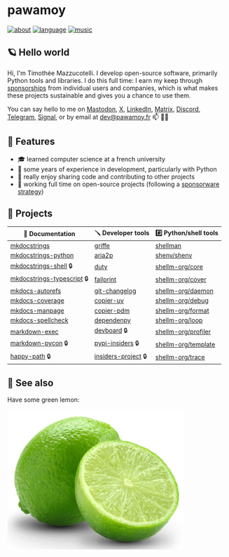 # pawamoy

[![about](https://img.shields.io/badge/docs-about-708FCC.svg?style=flat)](https://pawamoy.github.io/about)
[![language](https://img.shields.io/badge/language-ACGT-white.svg?style=flat)](https://en.wikipedia.org/wiki/DNA)
[![music](https://img.shields.io/badge/music-breakcore-708FCC.svg?style=flat)](https://www.youtube.com/watch?v=5IzuEw8ZZ1A)

## 🪐 Hello world

Hi, I'm Timothée Mazzucotelli.
I develop open-source software, primarily Python tools and libraries.
I do this full time: I earn my keep through [sponsorships](https://github.com/sponsors/pawamoy)
from individual users and companies,
which is what makes these projects sustainable
and gives you a chance to use them.

You can say hello to me on
[Mastodon](https://fosstodon.org/@pawamoy),
[X](https://x.com/pawamoy),
[LinkedIn](https://www.linkedin.com/in/tmazzucotelli/),
[Matrix](https://matrix.to/#/@pawamoy:matrix.org),
[Discord](https://discordapp.com/users/393362331494776833),
[Telegram](https://t.me/pawamoy),
[Signal](https://signal.me/#eu/NBYY34FhSLL4A54k52+pI2It8qVBQy/pYDQBt+qxNej1IHVuqppNvKURTQuwrTXP),
or by email at dev@pawamoy.fr 📫 👋🏼

## 🌱 Features

- 🎓 learned computer science at a french university
- 🐍 some years of experience in development, particularly with Python
- 🎠 really enjoy sharing code and contributing to other projects
- 👔 working full time on open-source projects
  (following a [sponsorware strategy](https://pawamoy.github.io/insiders))

## 🌲 Projects

📘 Documentation | 🪛 Developer tools | #️⃣ Python/shell tools
---------------- | ------------------ | --------------------
[mkdocstrings](https://github.com/mkdocstrings/mkdocstrings) | [griffe](https://github.com/mkdocstrings/griffe) | [shellman](https://github.com/pawamoy/)
[mkdocstrings-python](https://github.com/mkdocstrings/python) | [aria2p](https://github.com/pawamoy/aria2p) | [shenv/shenv](https://github.com/shenv/)
[mkdocstrings-shell](https://github.com/mkdocstrings/shell) 🔒 | [duty](https://github.com/pawamoy/duty) | [shellm-org/core](https://github.com/shellm-org/)
[mkdocstrings-typescript](https://github.com/mkdocstrings/typescript) 🔒 | [failprint](https://github.com/pawamoy/failprint) | [shellm-org/cover](https://github.com/shellm-org/)
[mkdocs-autorefs](https://github.com/mkdocstrings/autorefs) | [git-changelog](https://github.com/pawamoy/git-changelog) | [shellm-org/daemon](https://github.com/shellm-org/)
[mkdocs-coverage](https://github.com/pawamoy/coverage) | [copier-uv](https://github.com/pawamoy/copier-uv) | [shellm-org/debug](https://github.com/shellm-org/)
[mkdocs-manpage](https://github.com/pawamoy/manpage) | [copier-pdm](https://github.com/pawamoy/copier-pdm) | [shellm-org/format](https://github.com/shellm-org/)
[mkdocs-spellcheck](https://github.com/pawamoy/spellcheck) | [dependenpy](https://github.com/pawamoy/dependenpy) | [shellm-org/loop](https://github.com/shellm-org/)
[markdown-exec](https://github.com/pawamoy/markdown-exec) | [devboard](https://github.com/pawamoy/devboard) 🔒 | [shellm-org/profiler](https://github.com/shellm-org/)
[markdown-pycon](https://github.com/pawamoy/markdown-pycon) 🔒 | [pypi-insiders](https://github.com/pawamoy/pypi-insiders) 🔒 | [shellm-org/template](https://github.com/shellm-org/)
[happy-path](https://github.com/pawamoy/happy-path) 🔒 | [insiders-project](https://github.com/pawamoy/insiders-project) 🔒 | [shellm-org/trace](https://github.com/shellm-org/)

## 🍋 See also

Have some green lemon:

![green lemon](green_lemon.png)
